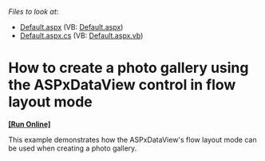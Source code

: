 <!-- default file list -->
*Files to look at*:

* [Default.aspx](./CS/Default.aspx) (VB: [Default.aspx](./VB/Default.aspx))
* [Default.aspx.cs](./CS/Default.aspx.cs) (VB: [Default.aspx.vb](./VB/Default.aspx.vb))
<!-- default file list end -->
# How to create a photo gallery using the ASPxDataView control in flow layout mode
<!-- run online -->
**[[Run Online]](https://codecentral.devexpress.com/e1089/)**
<!-- run online end -->


<p>This example demonstrates how the ASPxDataView's flow layout mode can be used when creating a photo gallery.</p>

<br/>


